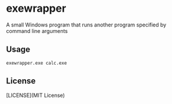 # exewrapper
A small Windows program that runs another program specified by command line arguments

## Usage

```
exewrapper.exe calc.exe
```

## License

[LICENSE](MIT License)
